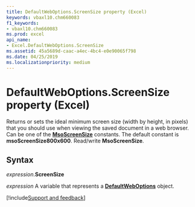 ```yaml
---
title: DefaultWebOptions.ScreenSize property (Excel)
keywords: vbaxl10.chm660083
f1_keywords:
- vbaxl10.chm660083
ms.prod: excel
api_name:
- Excel.DefaultWebOptions.ScreenSize
ms.assetid: 45a5689d-caac-a4ec-4bc4-e0e90065f798
ms.date: 04/25/2019
ms.localizationpriority: medium
---
```



# DefaultWebOptions.ScreenSize property (Excel)

Returns or sets the ideal minimum screen size (width by height, in pixels) that you should use when viewing the saved document in a web browser. Can be one of the **[MsoScreenSize](Office.MsoScreenSize.md)** constants. The default constant is **msoScreenSize800x600**. Read/write **MsoScreenSize**.


## Syntax

_expression_.**ScreenSize**

_expression_ A variable that represents a **[DefaultWebOptions](Excel.DefaultWebOptions.md)** object.




[!include[Support and feedback](~/includes/feedback-boilerplate.md)]
